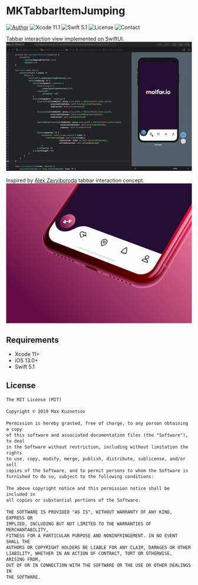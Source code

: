 # MKTabbarItemJumping
[![Author](https://img.shields.io/badge/author-Max_Kuznetsov-orange.svg)](https://www.molfar.io)
![Xcode 11.1](https://img.shields.io/badge/Xcode-11.1-blue.svg)
![Swift 5.1](https://img.shields.io/badge/Swift-5.1-blue.svg)
![License](https://img.shields.io/badge/license-MIT-black.svg)
![Contact](https://img.shields.io/badge/contact-mx.kuznetsov.dev%40gmail.com-orange.svg)


Tabbar interaction view implemented on SwiftUI. ![tabbar](https://github.com/Maks-Jago/MKTabBarItemJumping/blob/master/jumper.gif)

Inspired by [Alex Zavyiboroda](https://dribbble.com/Alex_Zav) tabbar interaction concept. ![alt text](https://github.com/Maks-Jago/MKTabBarItemJumping/blob/master/dribbble_3.gif)


## Requirements
* Xcode 11+
* iOS 13.0+
* Swift 5.1

## License

	The MIT License (MIT)

	Copyright © 2019 Max Kuznetsov

	Permission is hereby granted, free of charge, to any person obtaining a copy
	of this software and associated documentation files (the "Software"), to deal
	in the Software without restriction, including without limitation the rights
	to use, copy, modify, merge, publish, distribute, sublicense, and/or sell
	copies of the Software, and to permit persons to whom the Software is
	furnished to do so, subject to the following conditions:
	
	The above copyright notice and this permission notice shall be included in
	all copies or substantial portions of the Software.
	
	THE SOFTWARE IS PROVIDED "AS IS", WITHOUT WARRANTY OF ANY KIND, EXPRESS OR
	IMPLIED, INCLUDING BUT NOT LIMITED TO THE WARRANTIES OF MERCHANTABILITY,
	FITNESS FOR A PARTICULAR PURPOSE AND NONINFRINGEMENT. IN NO EVENT SHALL THE
	AUTHORS OR COPYRIGHT HOLDERS BE LIABLE FOR ANY CLAIM, DAMAGES OR OTHER
	LIABILITY, WHETHER IN AN ACTION OF CONTRACT, TORT OR OTHERWISE, ARISING FROM,
	OUT OF OR IN CONNECTION WITH THE SOFTWARE OR THE USE OR OTHER DEALINGS IN
	THE SOFTWARE.

